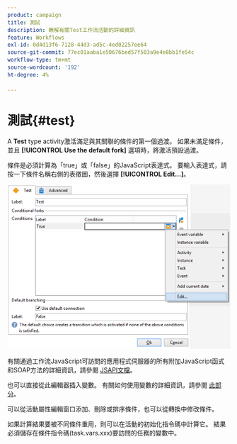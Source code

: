 ```yaml
---
product: campaign
title: 測試
description: 瞭解有關Test工作流活動的詳細資訊
feature: Workflows
exl-id: 0d4d13f6-7128-44d3-ad5c-4ed02257ee64
source-git-commit: 77ec01aaba1e50676bed57f503a9e4e8bb1fe54c
workflow-type: tm+mt
source-wordcount: '192'
ht-degree: 4%

---
```


# 測試{#test}



A **Test** type activity激活滿足與其關聯的條件的第一個過渡。 如果未滿足條件，並且 **[!UICONTROL Use the default fork]** 選項時，將激活預設過渡。

條件是必須計算為「true」或「false」的JavaScript表達式。 要輸入表達式，請按一下條件名稱右側的表徵圖，然後選擇 **[!UICONTROL Edit...]**。

![](assets/edit_test.png)

有關通過工作流JavaScript可訪問的應用程式伺服器的所有附加JavaScript函式和SOAP方法的詳細資訊，請參閱 [JSAPI文檔](https://experienceleague.adobe.com/developer/campaign-api/api/index.html?lang=zh-Hant)。

也可以直接從此編輯器插入變數。 有關如何使用變數的詳細資訊，請參閱 [此部分](javascript-scripts-and-templates.md#variables)。

可以從活動屬性編輯窗口添加、刪除或排序條件，也可以從轉換中修改條件。

如果計算結果要被不同條件重用，則可以在活動的初始化指令碼中計算它。 結果必須儲存在條件指令碼(task.vars.xxx)要訪問的任務的變數中。
